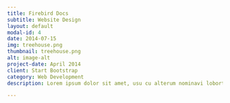 ```yaml
---
title: Firebird Docs
subtitle: Website Design
layout: default
modal-id: 4
date: 2014-07-15
img: treehouse.png
thumbnail: treehouse.png
alt: image-alt
project-date: April 2014
client: Start Bootstrap
category: Web Development
description: Lorem ipsum dolor sit amet, usu cu alterum nominavi lobortis. At duo novum diceret. Tantas apeirian vix et, usu sanctus postulant inciderint ut, populo diceret necessitatibus in vim. Cu eum dicam feugiat noluisse.

---
```

